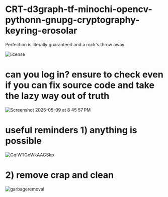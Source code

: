# CRT-d3graph-tf-minochi-opencv-pythonn-gnupg-cryptography-keyring-erosolar

Perfection is literally guaranteed and a rock's throw away

![license](https://github.com/user-attachments/assets/05954168-9d59-4fdd-94b6-f89c17b43e66)


# can you log in? ensure to check even if you can fix source code and take the lazy way out of truth

![Screenshot 2025-05-09 at 8 45 57 PM](https://github.com/user-attachments/assets/b6807b19-7910-45d4-965b-4c47d9cf534c)


# useful reminders 1) anything is possible

![GqiWTGxWkAAGSkp](https://github.com/user-attachments/assets/751850a1-914c-4878-8e79-66c77b728ae3)

# 2) remove crap and clean 

![garbageremoval](https://github.com/user-attachments/assets/35060f52-c2ee-403a-afd8-85352a026a24)
